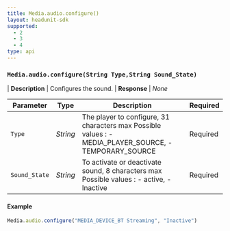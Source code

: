 ```yaml
---
title: Media.audio.configure()
layout: headunit-sdk
supported:
  - 2
  - 3
  - 4
type: api
---
```


### `Media.audio.configure(String Type,String Sound_State)`

| **Description** | Configures the sound.
| **Response** | *None*

Parameter | Type | Description | Required
----|----|----|----
`Type` | *String* | The player to configure, 31 characters max Possible values : - MEDIA_PLAYER_SOURCE, - TEMPORARY_SOURCE | Required
`Sound_State` | *String* | To activate or deactivate sound, 8 characters max Possible values : - active, - Inactive | Required

#### Example

```javascript
Media.audio.configure("MEDIA_DEVICE_BT Streaming", "Inactive")
```